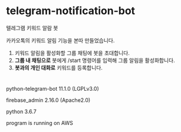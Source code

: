 # telegram-notification-bot
텔레그램 키워드 알람 봇

카카오톡의 키워드 알림 기능을 본따 만들었습니다.
1. 키워드 알림을 활성화할 그룹 채팅에 봇을 초대합니다.
2. <b>그룹 내 채팅으로</b> 봇에게 /start 명령어를 입력해 그룹 알림을 활성화합니다.
3. <b>봇과의 개인 대화로</b> 키워드를 등록합니다.


#
python-telegram-bot 11.1.0 (LGPLv3.0)

firebase_admin 2.16.0 (Apache2.0)

python 3.6.7

program is running on AWS
